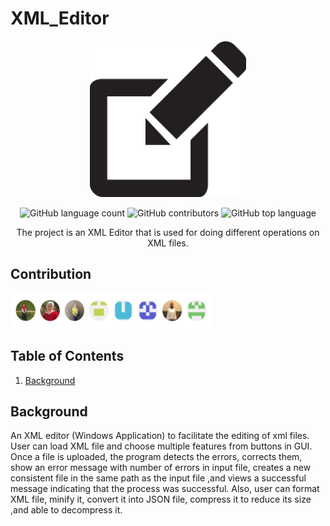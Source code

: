 # XML_Editor

<div align="center">
<img src="https://github.com/Heba-Atef99/XML_Editor/blob/main/Source_Code/editor_icon.png" width="250" height="250" >  
    
    
![GitHub language count](https://img.shields.io/github/languages/count/Heba-Atef99/XML_Editor?color=%2300&logo=GitHub)
![GitHub contributors](https://img.shields.io/github/contributors/Heba-Atef99/XML_Editor?color=%2300&logo=GitHub)
![GitHub top language](https://img.shields.io/github/languages/top/Heba-Atef99/XML_Editor?color=%2300)


The project is an XML Editor that is used for doing different operations on XML files.
</div>  

## Contribution

<img src="https://github.com/Heba-Atef99/Hospital_Management_System/blob/main/images/contribution.PNG" width="325" height="56" margin-bottom="40">

## Table of Contents
1. [Background](#Background)

## Background

An XML editor (Windows Application) to facilitate the editing of xml files. User can load XML file and
choose multiple features from buttons in GUI.
Once a file is uploaded, the program detects the errors, corrects them, show an error message
with number of errors in input file, creates a new consistent file in the same path as the input
file ,and views a successful message indicating that the process was successful.
Also, user can format XML file, minify it, convert it into JSON file, compress it to reduce its size
,and able to decompress it.
